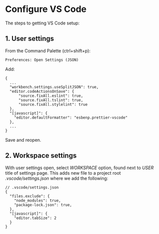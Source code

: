 # Configure VS Code
The steps to getting VS Code setup:

## 1. User settings
From the Command Palette (ctrl+shift+p):
```
Preferences: Open Settings (JSON)
```

Add:
```
{
  ...
  "workbench.settings.useSplitJSON": true,
  "editor.codeActionsOnSave": {
      "source.fixAll.eslint": true,
      "source.fixAll.tslint": true,
      "source.fixAll.stylelint": true
  },  
  "[javascript]": {
    "editor.defaultFormatter": "esbenp.prettier-vscode"
  },
  ...
}
```

Save and reopen.

## 2. Workspace settings
With user settings open, select *WORKSPACE* option, found next to
*USER* title of settings page. This adds new file to a project
root *.vscode/settings.json* where we add the following:
```
// .vscode/settings.json
{
  "files.exclude": {
    "node_modules": true,
    "package-lock.json": true,
  },
  "[javascript]": {
    "editor.tabSize": 2
  }
}
```
